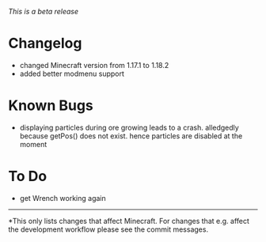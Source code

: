 _This is a beta release_

# Changelog
- changed Minecraft version from 1.17.1 to 1.18.2
- added better modmenu support

# Known Bugs
- displaying particles during ore growing leads to a crash. alledgedly because getPos() does not exist. hence particles are disabled at the moment

# To Do
- get Wrench working again

---
*This only lists changes that affect Minecraft. For changes that e.g. affect the development workflow please see the commit messages.

